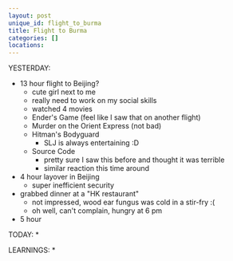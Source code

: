 ```yaml
---
layout: post
unique_id: flight_to_burma
title: Flight to Burma
categories: []
locations: 
---
```


YESTERDAY:
* 13 hour flight to Beijing?
  * cute girl next to me
  * really need to work on my social skills
  * watched 4 movies
  * Ender's Game (feel like I saw that on another flight)
  * Murder on the Orient Express (not bad)
  * Hitman's Bodyguard
    * SLJ is always entertaining :D
  * Source Code
    * pretty sure I saw this before and thought it was terrible
    * similar reaction this time around
* 4 hour layover in Beijing
  * super inefficient security
* grabbed dinner at a "HK restaurant"
  * not impressed, wood ear fungus was cold in a stir-fry :(
  * oh well, can't complain, hungry at 6 pm
* 5 hour

TODAY:
* 

LEARNINGS:
* 
